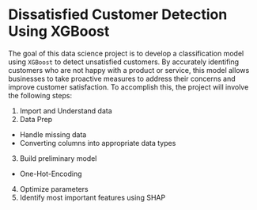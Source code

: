 # Dissatisfied Customer Detection Using XGBoost

The goal of this data science project is to develop a classification model using `XGBoost` to detect unsatisfied customers. By accurately identifing customers who are not happy with a product or service, this model allows businesses to take proactive measures to address their concerns and improve customer satisfaction. To accomplish this, the project will involve the following steps:

1. Import and Understand data
2. Data Prep
  - Handle missing data
  - Converting columns into appropriate data types
3. Build preliminary model
  - One-Hot-Encoding
4. Optimize parameters
5. Identify most important features using SHAP
